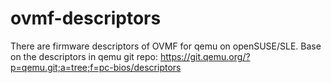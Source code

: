# ovmf-descriptors
There are firmware descriptors of OVMF for qemu on openSUSE/SLE. Base on the
descriptors in qemu git repo:
    https://git.qemu.org/?p=qemu.git;a=tree;f=pc-bios/descriptors
